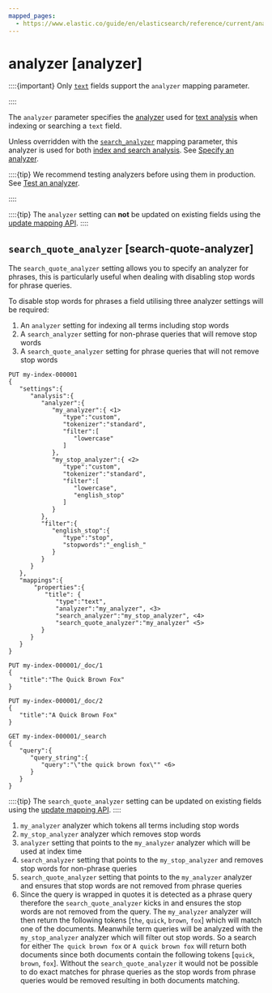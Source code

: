 ```yaml
---
mapped_pages:
  - https://www.elastic.co/guide/en/elasticsearch/reference/current/analyzer.html
---
```


# analyzer [analyzer]

::::{important}
Only [`text`](/reference/elasticsearch/mapping-reference/text.md) fields support the `analyzer` mapping parameter.

::::


The `analyzer` parameter specifies the [analyzer](docs-content://manage-data/data-store/text-analysis/anatomy-of-an-analyzer.md) used for [text analysis](docs-content://manage-data/data-store/text-analysis.md) when indexing or searching a `text` field.

Unless overridden with the [`search_analyzer`](/reference/elasticsearch/mapping-reference/search-analyzer.md) mapping parameter, this analyzer is used for both [index and search analysis](docs-content://manage-data/data-store/text-analysis/index-search-analysis.md). See [Specify an analyzer](docs-content://manage-data/data-store/text-analysis/specify-an-analyzer.md).

::::{tip}
We recommend testing analyzers before using them in production. See [Test an analyzer](docs-content://manage-data/data-store/text-analysis/test-an-analyzer.md).

::::


::::{tip}
The `analyzer` setting can **not** be updated on existing fields using the [update mapping API](https://www.elastic.co/docs/api/doc/elasticsearch/operation/operation-indices-put-mapping).
::::


## `search_quote_analyzer` [search-quote-analyzer]

The `search_quote_analyzer` setting allows you to specify an analyzer for phrases, this is particularly useful when dealing with disabling stop words for phrase queries.

To disable stop words for phrases a field utilising three analyzer settings will be required:

1. An `analyzer` setting for indexing all terms including stop words
2. A `search_analyzer` setting for non-phrase queries that will remove stop words
3. A `search_quote_analyzer` setting for phrase queries that will not remove stop words

```console
PUT my-index-000001
{
   "settings":{
      "analysis":{
         "analyzer":{
            "my_analyzer":{ <1>
               "type":"custom",
               "tokenizer":"standard",
               "filter":[
                  "lowercase"
               ]
            },
            "my_stop_analyzer":{ <2>
               "type":"custom",
               "tokenizer":"standard",
               "filter":[
                  "lowercase",
                  "english_stop"
               ]
            }
         },
         "filter":{
            "english_stop":{
               "type":"stop",
               "stopwords":"_english_"
            }
         }
      }
   },
   "mappings":{
       "properties":{
          "title": {
             "type":"text",
             "analyzer":"my_analyzer", <3>
             "search_analyzer":"my_stop_analyzer", <4>
             "search_quote_analyzer":"my_analyzer" <5>
         }
      }
   }
}

PUT my-index-000001/_doc/1
{
   "title":"The Quick Brown Fox"
}

PUT my-index-000001/_doc/2
{
   "title":"A Quick Brown Fox"
}

GET my-index-000001/_search
{
   "query":{
      "query_string":{
         "query":"\"the quick brown fox\"" <6>
      }
   }
}
```

::::{tip}
The `search_quote_analyzer` setting can be updated on existing fields using the [update mapping API](https://www.elastic.co/docs/api/doc/elasticsearch/operation/operation-indices-put-mapping).
::::


1. `my_analyzer` analyzer which tokens all terms including stop words
2. `my_stop_analyzer` analyzer which removes stop words
3. `analyzer` setting that points to the `my_analyzer` analyzer which will be used at index time
4. `search_analyzer` setting that points to the `my_stop_analyzer` and removes stop words for non-phrase queries
5. `search_quote_analyzer` setting that points to the `my_analyzer` analyzer and ensures that stop words are not removed from phrase queries
6. Since the query is wrapped in quotes it is detected as a phrase query therefore the `search_quote_analyzer` kicks in and ensures the stop words are not removed from the query. The `my_analyzer` analyzer will then return the following tokens [`the`, `quick`, `brown`, `fox`] which will match one of the documents. Meanwhile term queries will be analyzed with the `my_stop_analyzer` analyzer which will filter out stop words. So a search for either `The quick brown fox` or `A quick brown fox` will return both documents since both documents contain the following tokens [`quick`, `brown`, `fox`]. Without the `search_quote_analyzer` it would not be possible to do exact matches for phrase queries as the stop words from phrase queries would be removed resulting in both documents matching.



